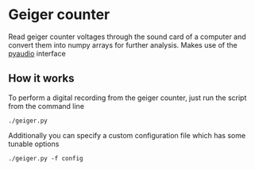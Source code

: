 Geiger counter
=============================

Read geiger counter voltages through the sound card of a computer and convert them into numpy arrays for further analysis. Makes use of the [pyaudio](http://people.csail.mit.edu/hubert/pyaudio) interface 

How it works
------------

To perform a digital recording from the geiger counter, just run the script from the command line

	./geiger.py

Additionally you can specify a custom configuration file which has some tunable options

	./geiger.py -f config